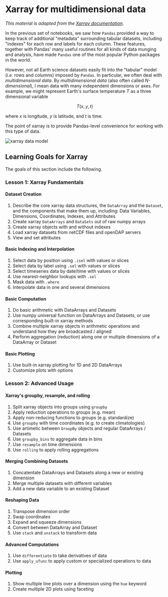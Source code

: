 # Xarray for multidimensional data

*This material is adapted from the [Xarray documentation](http://xarray.pydata.org/en/stable/index.html)*.

In the previous set of notebooks, we saw how `Pandas` provided a way to keep track of additional "metadata" surrounding tabular datasets, including "indexes" for each row and labels for each column. These features, together with Pandas' many useful routines for all kinds of data munging and analysis, have made `Pandas` one of the most popular Python packages in the world.

However, not all Earth science datasets easily fit into the "tabular" model (*i.e.* rows and columns) imposed by `Pandas`. In particular, we often deal with _multidimensional data_. By _multidimensional data_ (also often called _N-dimensional_), I mean data with many independent dimensions or axes. For example, we might represent Earth's surface temperature $T$ as a three dimensional variable

$$ T(x, y, t) $$

where $x$ is longitude, $y$ is latitude, and $t$ is time.

The point of xarray is to provide Pandas-level convenience for working with this type of data. 

![xarray data model](http://xarray.pydata.org/en/stable/_images/dataset-diagram.png)

## Learning Goals for Xarray

The goals of this section include the following.

### Lesson 1: Xarray Fundamentals

#### Dataset Creation

1. Describe the core xarray data structures, the `DataArray` and the `Dataset`, and the components that make them up, including: Data Variables, Dimensions, Coordinates, Indexes, and Attributes
1. Create xarray `DataArrays` and `DataSets` out of raw numpy arrays
1. Create xarray objects with and without indexes
1. Load xarray datasets from netCDF files and openDAP servers
1. View and set attributes 

#### Basic Indexing and Interpolation

1. Select data by position using `.isel` with values or slices
1. Select data by label using `.sel` with values or slices
1. Select timeseries data by date/time with values or slices
1. Use nearest-neighbor lookups with `.sel`
1. Mask data with `.where`
1. Interpolate data in one and several dimensions

#### Basic Computation

1. Do basic arithmetic with DataArrays and Datasets
1. Use numpy universal function on DataArrays and Datasets, or use corresponding built-in xarray methods
1. Combine multiple xarray objects in arithmetic operations and understand how they are broadcasted / aligned
1. Perform aggregation (reduction) along one or multiple dimensions of a DataArray or Dataset

#### Basic Plotting

1. Use built-in xarray plotting for 1D and 2D DataArrays
1. Customize plots with options

### Lesson 2: Advanced Usage


#### Xarray's groupby, resample, and rolling

1. Split xarray objects into groups using `groupby`
1. Apply reduction operations to groups (e.g. mean)
1. Apply non-reducing functions to groups (e.g. standardize)
1. Use `groupby` with time coordinates (e.g. to create climatologies)
1. Use artimetic between `GroupBy` objects and regular DataArrays / Datasets
1. Use `groupby_bins` to aggregate data in bins
1. Use `resample` on time dimensions
1. Use `rolling` to apply rolling aggregations

#### Merging Combining Datasets

1. Concatentate DataArrays and Datasets along a new or existing dimension
1. Merge multiple datasets with different variables
1. Add a new data variable to an existing Dataset

#### Reshaping Data

1. Transpose dimension order
1. Swap coordinates
1. Expand and squeeze dimensions
1. Convert between DataArray and Dataset
1. Use `stack` and `unstack` to transform data

#### Advanced Computations

1. Use `differentiate` to take derivatives of data
1. Use `apply_ufunc` to apply custom or specialized operations to data


#### Plotting

1. Show multiple line plots over a dimension using the `hue` keyword
1. Create multiple 2D plots using faceting
